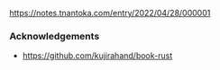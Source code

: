 https://notes.tnantoka.com/entry/2022/04/28/000001

### Acknowledgements

- https://github.com/kujirahand/book-rust
